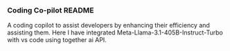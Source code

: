 ### Coding Co-pilot README

A coding copilot to assist developers by enhancing their efficiency and assisting them. Here I have integrated Meta-Llama-3.1-405B-Instruct-Turbo with vs code using together ai API.
